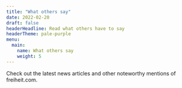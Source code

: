 ```yaml
---
title: "What others say"
date: 2022-02-20
draft: false
headerHeadline: Read what others have to say
headerTheme: pale-purple
menu:
  main:
    name: What others say
    weight: 5
---
```


<!-- ## The latest headlines -->
Check out the latest news articles and other noteworthy mentions of freiheit.com.